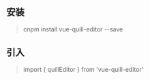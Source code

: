 ## 安装
> cnpm install vue-quill-editor --save

## 引入

> import { quillEditor } from 'vue-quill-editor'